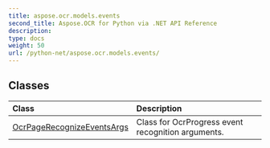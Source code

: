 ```yaml
---
title: aspose.ocr.models.events
second_title: Aspose.OCR for Python via .NET API Reference
description: 
type: docs
weight: 50
url: /python-net/aspose.ocr.models.events/
---
```





## Classes
| Class | Description |
| :- | :- |
|[OcrPageRecognizeEventsArgs](/python-net/aspose.ocr.models.events/ocrpagerecognizeeventsargs/)|Class for OcrProgress event recognition arguments.|
